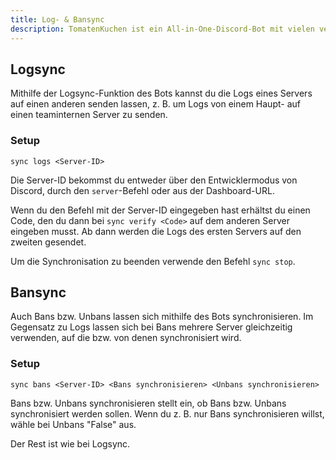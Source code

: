```yaml
---
title: Log- & Bansync
description: TomatenKuchen ist ein All-in-One-Discord-Bot mit vielen verschiedenen Funktionen. Hilft beim Setup von Log- und Bansync.
---
```


## Logsync
Mithilfe der Logsync-Funktion des Bots kannst du die Logs eines Servers auf einen anderen senden lassen, z. B. um Logs von einem Haupt- auf einen teaminternen Server zu senden.

### Setup
`sync logs <Server-ID>`

Die Server-ID bekommst du entweder über den Entwicklermodus von Discord, durch den `server`-Befehl oder aus der Dashboard-URL.

Wenn du den Befehl mit der Server-ID eingegeben hast erhältst du einen Code, den du dann bei `sync verify <Code>` auf dem anderen Server eingeben musst. Ab dann werden die Logs des ersten Servers auf den zweiten gesendet.

Um die Synchronisation zu beenden verwende den Befehl `sync stop`.

## Bansync
Auch Bans bzw. Unbans lassen sich mithilfe des Bots synchronisieren. Im Gegensatz zu Logs lassen sich bei Bans mehrere Server gleichzeitig verwenden, auf die bzw. von denen synchronisiert wird.

### Setup
`sync bans <Server-ID> <Bans synchronisieren> <Unbans synchronisieren>`

Bans bzw. Unbans synchronisieren stellt ein, ob Bans bzw. Unbans synchronisiert werden sollen. Wenn du z. B. nur Bans synchronisieren willst, wähle bei Unbans "False" aus.

Der Rest ist wie bei Logsync.
